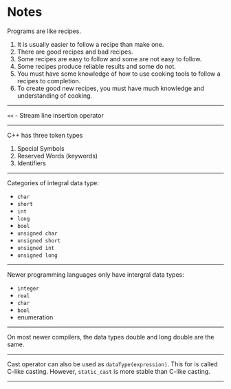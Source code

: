 # Notes



Programs are like recipes.

1. It is usually easier to follow a recipe than make one.
2. There are good recipes and bad recipes.
3. Some recipes are easy to follow and some are not easy to follow.
4. Some recipes produce reliable results and some do not.
5. You must have some knowledge of how to use cooking tools to follow a recipes to completion.
6. To create good new recipes, you must have much knowledge and understanding of cooking.

---

`<<` - Stream line insertion operator

--- 

C++ has three token types

1. Special Symbols
2. Reserved Words (keywords)
3. Identifiers

--- 

Categories of integral data type:
- `char`
- `short`
- `int`
- `long`
- `bool`
- `unsigned char`
- `unsigned short`
- `unsigned int`
- `unsigned long`

---

Newer programming languages only have intergral data types:
- `integer`
- `real`
- `char`
- `bool`
- enumeration 

---

On most newer compilers, the data types double and long double are the same.

--- 

Cast operator can also be used as `dataType(expression)`. This for is called C-like casting. However, `static_cast` is
more stable than C-like casting.

---